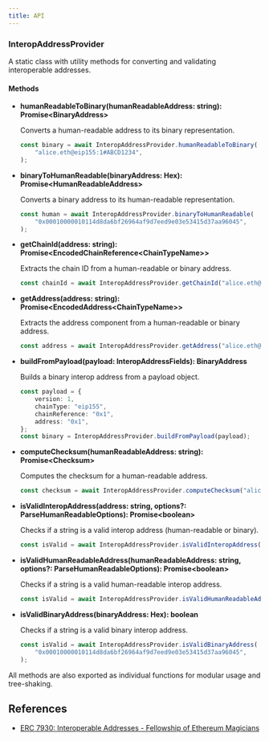 ```yaml
---
title: API
---
```


### InteropAddressProvider

A static class with utility methods for converting and validating interoperable addresses.

#### Methods

-   **humanReadableToBinary(humanReadableAddress: string): Promise\<BinaryAddress\>**

    Converts a human-readable address to its binary representation.

    ```typescript
    const binary = await InteropAddressProvider.humanReadableToBinary(
        "alice.eth@eip155:1#ABCD1234",
    );
    ```

-   **binaryToHumanReadable(binaryAddress: Hex): Promise\<HumanReadableAddress\>**

    Converts a binary address to its human-readable representation.

    ```typescript
    const human = await InteropAddressProvider.binaryToHumanReadable(
        "0x00010000010114d8da6bf26964af9d7eed9e03e53415d37aa96045",
    );
    ```

-   **getChainId(address: string): Promise\<EncodedChainReference\<ChainTypeName\>\>**

    Extracts the chain ID from a human-readable or binary address.

    ```typescript
    const chainId = await InteropAddressProvider.getChainId("alice.eth@op#ABCD1234");
    ```

-   **getAddress(address: string): Promise\<EncodedAddress\<ChainTypeName\>\>**

    Extracts the address component from a human-readable or binary address.

    ```typescript
    const address = await InteropAddressProvider.getAddress("alice.eth@op#ABCD1234");
    ```

-   **buildFromPayload(payload: InteropAddressFields): BinaryAddress**

    Builds a binary interop address from a payload object.

    ```typescript
    const payload = {
        version: 1,
        chainType: "eip155",
        chainReference: "0x1",
        address: "0x1",
    };
    const binary = InteropAddressProvider.buildFromPayload(payload);
    ```

-   **computeChecksum(humanReadableAddress: string): Promise\<Checksum\>**

    Computes the checksum for a human-readable address.

    ```typescript
    const checksum = await InteropAddressProvider.computeChecksum("alice.eth@op");
    ```

-   **isValidInteropAddress(address: string, options?: ParseHumanReadableOptions): Promise\<boolean\>**

    Checks if a string is a valid interop address (human-readable or binary).

    ```typescript
    const isValid = await InteropAddressProvider.isValidInteropAddress("alice.eth@op");
    ```

-   **isValidHumanReadableAddress(humanReadableAddress: string, options?: ParseHumanReadableOptions): Promise\<boolean\>**

    Checks if a string is a valid human-readable interop address.

    ```typescript
    const isValid = await InteropAddressProvider.isValidHumanReadableAddress("alice.eth@op");
    ```

-   **isValidBinaryAddress(binaryAddress: Hex): boolean**

    Checks if a string is a valid binary interop address.

    ```typescript
    const isValid = await InteropAddressProvider.isValidBinaryAddress(
        "0x00010000010114d8da6bf26964af9d7eed9e03e53415d37aa96045",
    );
    ```

All methods are also exported as individual functions for modular usage and tree-shaking.

## References

-   [ERC 7930: Interoperable Addresses - Fellowship of Ethereum Magicians](https://ethereum-magicians.org/t/erc-7930-interoperable-addresses/23365)
